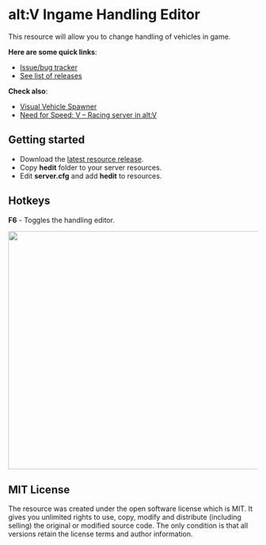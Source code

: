 alt:V Ingame Handling Editor
=====
This resource will allow you to change handling of vehicles in game.

**Here are some quick links**:
* [Issue/bug tracker](https://github.com/Enerv/hedit/issues)
* [See list of releases](https://github.com/Enerv/hedit/releases)

**Check also**:
* [Visual Vehicle Spawner](https://github.com/dusieq95/Visual-Vehicle-Spawner)
* [Need for Speed: V – Racing server in alt:V](https://nfsv.net)

Getting started
-------
* Download the [latest resource release](https://github.com/Enerv/hedit/releases/latest).
* Copy **hedit** folder to your server resources.
* Edit **server.cfg** and add **hedit** to resources.

Hotkeys
-------
**F6** - Toggles the handling editor.

<p align="center">
  <img width="640" height="480" src="https://i.imgur.com/711GNH8.png">
</p>

MIT License
-------
The resource was created under the open software license which is MIT. It gives you unlimited rights to use, copy, modify and distribute (including selling) the original or modified source code. The only condition is that all versions retain the license terms and author information.
